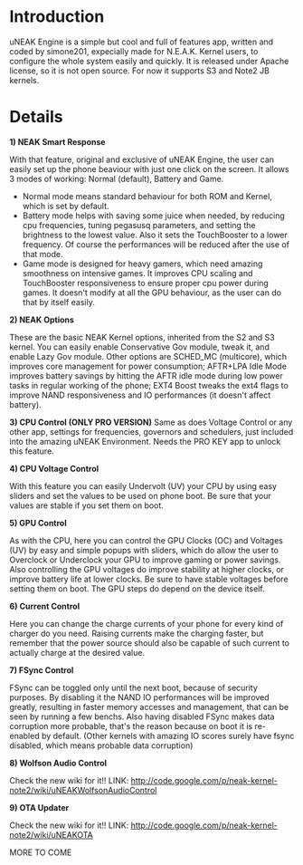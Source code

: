 # Introduction #

uNEAK Engine is a simple but cool and full of features app, written and coded by simone201, expecially made for N.E.A.K. Kernel users, to configure the whole system easily and quickly.
It is released under Apache license, so it is not open source.
For now it supports S3 and Note2 JB kernels.

# Details #

**1) NEAK Smart Response**

With that feature, original and exclusive of uNEAK Engine, the user can easily set up the phone beaviour with just one click on the screen.
It allows 3 modes of working: Normal (default), Battery and Game.
- Normal mode means standard behaviour for both ROM and Kernel, which is set by default.
- Battery mode helps with saving some juice when needed, by reducing cpu frequencies, tuning pegasusq parameters, and setting the brightness to the lowest value. Also it sets the TouchBooster to a lower frequency. Of course the performances will be reduced after the use of that mode.
- Game mode is designed for heavy gamers, which need amazing smoothness on intensive games. It improves CPU scaling and TouchBooster responsiveness to ensure proper cpu power during games. It doesn't modify at all the GPU behaviour, as the user can do that by itself easily.

**2) NEAK Options**

These are the basic NEAK Kernel options, inherited from the S2 and S3 kernel. You can easily enable Conservative Gov module, tweak it, and enable Lazy Gov module.
Other options are SCHED\_MC (multicore), which improves core management for power consumption; AFTR+LPA Idle Mode improves battery savings by hitting the AFTR idle mode during low power tasks in regular working of the phone; EXT4 Boost tweaks the ext4 flags to improve NAND responsiveness and IO performances (it doesn't affect battery).

**3) CPU Control (ONLY PRO VERSION)**
Same as does Voltage Control or any other app, settings for frequencies, governors and schedulers, just included into the amazing uNEAK Environment. Needs the PRO KEY app to unlock this feature.

**4) CPU Voltage Control**

With this feature you can easily Undervolt (UV) your CPU by using easy sliders and set the values to be used on phone boot.
Be sure that your values are stable if you set them on boot.

**5) GPU Control**

As with the CPU, here you can control the GPU Clocks (OC) and Voltages (UV) by easy and simple popups with sliders, which do allow the user to Overclock or Underclock your GPU to improve gaming or power savings. Also controlling the GPU voltages do improve stability at higher clocks, or improve battery life at lower clocks. Be sure to have stable voltages before setting them on boot.
The GPU steps do depend on the device itself.

**6) Current Control**

Here you can change the charge currents of your phone for every kind of charger do you need. Raising currents make the charging faster, but remember that the power source should also be capable of such current to actually charge at the desired value.

**7) FSync Control**

FSync can be toggled only until the next boot, because of security purposes. By disabling it the NAND IO performances will be improved greatly, resulting in faster memory accesses and management, that can be seen by running a few benchs. Also having disabled FSync makes data corruption more probable, that's the reason because on boot it is re-enabled by default. (Other kernels with amazing IO scores surely have fsync disabled, which means probable data corruption)

**8) Wolfson Audio Control**

Check the new wiki for it!! LINK: http://code.google.com/p/neak-kernel-note2/wiki/uNEAKWolfsonAudioControl

**9) OTA Updater**

Check the new wiki for it!! LINK: http://code.google.com/p/neak-kernel-note2/wiki/uNEAKOTA

MORE TO COME
